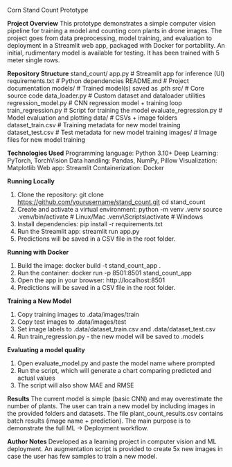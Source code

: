 Corn Stand Count Prototype

**Project Overview**
This prototype demonstrates a simple computer vision pipeline for training a model and counting corn plants in drone images.
The project goes from data preprocessing, model training, and evaluation to deployment in a Streamlit web app, packaged with Docker for portability.
An initial, rudimentary model is available for testing. It has been trained with 5 meter single rows.

**Repository Structure**
stand_count/
    app.py                  # Streamlit app for inference (UI)
    requirements.txt        # Python dependencies
    README.md               # Project documentation
    models/                 # Trained model(s) saved as .pth
    src/                    # Core source code
        data_loader.py          # Custom dataset and dataloader utilities
        regression_model.py     # CNN regression model + training loop
        train_regression.py     # Script for training the model
        evaluate_regression.py  # Model evaluation and plotting
    data/                   # CSVs + image folders
    dataset_train.csv   # Training metadata for new model training
    dataset_test.csv    # Test metadata for new model training
    images/             # Image files for new model training

**Technologies Used**
Programming language: Python 3.10+
Deep Learning: PyTorch, TorchVision
Data handling: Pandas, NumPy, Pillow
Visualization: Matplotlib
Web app: Streamlit
Containerization: Docker

**Running Locally**
1. Clone the repository:
git clone https://github.com/yourusername/stand_count.git
cd stand_count
2. Create and activate a virtual environment:
python -m venv .venv
source .venv/bin/activate   # Linux/Mac
.venv\Scripts\activate      # Windows
3. Install dependencies:
pip install -r requirements.txt
5. Run the Streamlit app:
streamlit run app.py
6. Predictions will be saved in a CSV file in the root folder.

**Running with Docker**
1. Build the image:
docker build -t stand_count_app .
2. Run the container:
docker run -p 8501:8501 stand_count_app
3. Open the app in your browser:
http://localhost:8501
4. Predictions will be saved in a CSV file in the root folder.

**Training a New Model**
1. Copy training images to .data/images/train
2. Copy test images to .data/images/test
3. Set image labels to .data/dataset_train.csv and .data/dataset_test.csv
4. Run train_regression.py - the new model will be saved to .models

**Evaluating a model quality**
1. Open evaluate_model.py and paste the model name where prompted
2. Run the script, which will generate a chart comparing predicted and actual values
3. The script will also show MAE and RMSE

**Results**
The current model is simple (basic CNN) and may overestimate the number of plants.
The user can train a new model by including images in the provided folders and datasets.
The file plant_count_results.csv contains batch results (image name + prediction).
The main purpose is to demonstrate the full ML → Deployment workflow.

**Author Notes**
Developed as a learning project in computer vision and ML deployment.
An augmentation script is provided to create 5x new images in case the user has few samples to train a new model.


